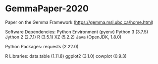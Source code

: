 # GemmaPaper-2020
Paper on the Gemma Framework (https://gemma.msl.ubc.ca/home.html)

Software Dependencies:
Python Environment (pyenv)
Python 3 (3.7.5)
Jython 2 (2.7.1)
R (3.5.1)
XZ (5.2.2)
Java (OpenJDK, 1.8.0)

Python Packages:
requests (2.22.0)

R Libraries:
data.table (1.11.8)
ggplot2 (3.1.0)
cowplot (0.9.3)
